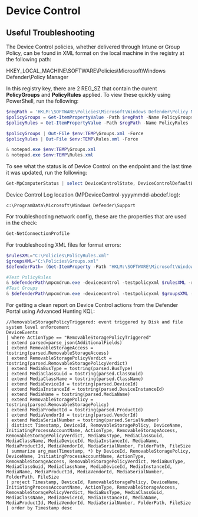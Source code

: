 # Device Control

## Useful Troubleshooting

The Device Control policies, whether delivered through Intune or Group Policy, can be found in XML format on the local machine in the registry at the following path:

HKEY_LOCAL_MACHINE\SOFTWARE\Policies\Microsoft\Windows Defender\Policy Manager

In this registry key, there are 2 REG_SZ that contain the curent **PolicyGroups** and **PolicyRules** applied.  To view these quickly using PowerShell, run the following:

```powershell
$regPath = 'HKLM:\SOFTWARE\Policies\Microsoft\Windows Defender\Policy Manager'
$policyGroups = Get-ItemPropertyValue -Path $regPath -Name PolicyGroups
$policyRules = Get-ItemPropertyValue -Path $regPath -Name PolicyRules

$policyGroups | Out-File $env:TEMP\Groups.xml -Force
$policyRules | Out-File $env:TEMP\Rules.xml -Force

& notepad.exe $env:TEMP\Groups.xml
& notepad.exe $env:TEMP\Rules.xml
```

To see what the status is of Device Control on the endpoint and the last time it was updated, run the following:

```powershell
Get-MpComputerStatus | select DeviceControlState, DeviceControlDefaultEnforcement, DeviceControlPoliciesLastUpdated
```

Device Control Log location (MPDeviceControl-yyyymmdd-abcdef.log):

```
c:\ProgramData\Microsoft\Windows Defender\Support
```

For troubleshooting network config, these are the properties that are used in the check:

```powershell
Get-NetConnectionProfile 
```

For troubleshooting XML files for format errors:

```powershell
$rulesXML="C:\Policies\PolicyRules.xml"
$groupsXML="C:\Policies\Groups.xml"
$defenderPath= (Get-ItemProperty -Path "HKLM:\SOFTWARE\Microsoft\Windows Defender" -Name "InstallLocation").InstallLocation

#Test PolicyRules
& $defenderPath\mpcmdrun.exe -devicecontrol -testpolicyxml $rulesXML -rules
#Test Groups
& $defenderPath\mpcmdrun.exe -devicecontrol -testpolicyxml $groupsXML -groups
```

For getting a clean report on Device Control actions from the Defender Portal using Advanced Hunting KQL:

```
//RemovableStoragePolicyTriggered: event triggered by Disk and file system level enforcement 
DeviceEvents 
| where ActionType == "RemovableStoragePolicyTriggered" 
| extend parsed=parse_json(AdditionalFields) 
| extend RemovableStorageAccess = tostring(parsed.RemovableStorageAccess) 
| extend RemovableStoragePolicyVerdict = tostring(parsed.RemovableStoragePolicyVerdict) 
| extend MediaBusType = tostring(parsed.BusType) 
| extend MediaClassGuid = tostring(parsed.ClassGuid) 
| extend MediaClassName = tostring(parsed.ClassName) 
| extend MediaDeviceId = tostring(parsed.DeviceId) 
| extend MediaInstanceId = tostring(parsed.DeviceInstanceId) 
| extend MediaName = tostring(parsed.MediaName) 
| extend RemovableStoragePolicy = tostring(parsed.RemovableStoragePolicy) 
| extend MediaProductId = tostring(parsed.ProductId) 
| extend MediaVendorId = tostring(parsed.VendorId) 
| extend MediaSerialNumber = tostring(parsed.SerialNumber) 
| distinct Timestamp, DeviceId, RemovableStoragePolicy, DeviceName, InitiatingProcessAccountName, ActionType, RemovableStorageAccess, RemovableStoragePolicyVerdict, MediaBusType, MediaClassGuid, MediaClassName, MediaDeviceId, MediaInstanceId, MediaName, MediaProductId, MediaVendorId, MediaSerialNumber, FolderPath, FileSize 
| summarize arg_max(Timestamp, *) by DeviceId, RemovableStoragePolicy, DeviceName, InitiatingProcessAccountName, ActionType, RemovableStorageAccess, RemovableStoragePolicyVerdict, MediaBusType, MediaClassGuid, MediaClassName, MediaDeviceId, MediaInstanceId, MediaName, MediaProductId, MediaVendorId, MediaSerialNumber, FolderPath, FileSize 
| project Timestamp, DeviceId, RemovableStoragePolicy, DeviceName, InitiatingProcessAccountName, ActionType, RemovableStorageAccess, RemovableStoragePolicyVerdict, MediaBusType, MediaClassGuid, MediaClassName, MediaDeviceId, MediaInstanceId, MediaName, MediaProductId, MediaVendorId, MediaSerialNumber, FolderPath, FileSize 
| order by Timestamp desc
```
